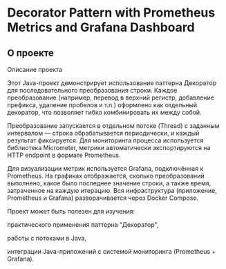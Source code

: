 # Decorator Pattern with Prometheus Metrics and Grafana Dashboard

## О проекте

Описание проекта

Этот Java-проект демонстрирует использование паттерна Декоратор для последовательного преобразования строки.
Каждое преобразование (например, перевод в верхний регистр, добавление префикса, удаление пробелов и т.п.) 
оформлено как отдельный декоратор, что позволяет гибко комбинировать их между собой.

Преобразование запускается в отдельном потоке (Thread) с заданным интервалом — строка обрабатывается 
периодически, и каждый результат фиксируется. Для мониторинга процесса используется библиотека Micrometer, 
метрики автоматически экспортируются на HTTP endpoint в формате Prometheus.

Для визуализации метрик используется Grafana, подключённая к Prometheus. На графиках отображается, сколько 
преобразований выполнено, какое было последнее значение строки, а также время, затраченное на каждую итерацию. 
Вся инфраструктура (приложение, Prometheus и Grafana) разворачивается через Docker Compose.

Проект может быть полезен для изучения:

практического применения паттерна "Декоратор",

работы с потоками в Java,

интеграции Java-приложений с системой мониторинга (Prometheus + Grafana).

